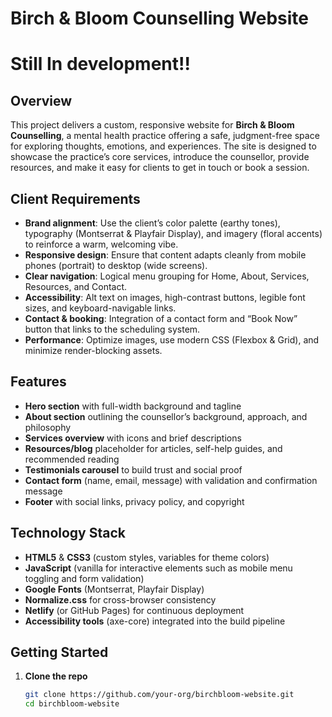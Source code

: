 # Birch & Bloom Counselling Website

# Still In development!!

## Overview
This project delivers a custom, responsive website for **Birch & Bloom Counselling**, a mental health practice offering a safe, judgment-free space for exploring thoughts, emotions, and experiences. The site is designed to showcase the practice’s core services, introduce the counsellor, provide resources, and make it easy for clients to get in touch or book a session.

## Client Requirements
- **Brand alignment**: Use the client’s color palette (earthy tones), typography (Montserrat & Playfair Display), and imagery (floral accents) to reinforce a warm, welcoming vibe.  
- **Responsive design**: Ensure that content adapts cleanly from mobile phones (portrait) to desktop (wide screens).  
- **Clear navigation**: Logical menu grouping for Home, About, Services, Resources, and Contact.  
- **Accessibility**: Alt text on images, high-contrast buttons, legible font sizes, and keyboard-navigable links.  
- **Contact & booking**: Integration of a contact form and “Book Now” button that links to the scheduling system.  
- **Performance**: Optimize images, use modern CSS (Flexbox & Grid), and minimize render-blocking assets.

## Features
- **Hero section** with full-width background and tagline  
- **About section** outlining the counsellor’s background, approach, and philosophy  
- **Services overview** with icons and brief descriptions  
- **Resources/blog** placeholder for articles, self-help guides, and recommended reading  
- **Testimonials carousel** to build trust and social proof  
- **Contact form** (name, email, message) with validation and confirmation message  
- **Footer** with social links, privacy policy, and copyright

## Technology Stack
- **HTML5** & **CSS3** (custom styles, variables for theme colors)  
- **JavaScript** (vanilla for interactive elements such as mobile menu toggling and form validation)  
- **Google Fonts** (Montserrat, Playfair Display)  
- **Normalize.css** for cross-browser consistency  
- **Netlify** (or GitHub Pages) for continuous deployment  
- **Accessibility tools** (axe-core) integrated into the build pipeline

## Getting Started

1. **Clone the repo**  
   ```bash
   git clone https://github.com/your-org/birchbloom-website.git
   cd birchbloom-website

